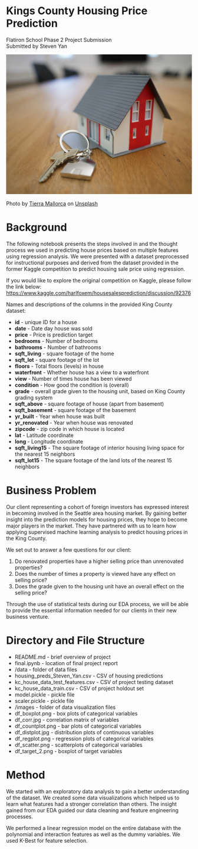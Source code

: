 # Kings County Housing Price Prediction

Flatiron School Phase 2 Project Submission<br />
Submitted by Steven Yan<br />

<img src="images/cover_photo.jpg">

<span>Photo by <a href="https://unsplash.com/@tierramallorca?utm_source=unsplash&amp;utm_medium=referral&amp;utm_content=creditCopyText">Tierra Mallorca</a> on <a href="https://unsplash.com/s/photos/real-estate?utm_source=unsplash&amp;utm_medium=referral&amp;utm_content=creditCopyText">Unsplash</a></span>

# Background

The following notebook presents the steps involved in and the thought process we used in predicting house prices based on multiple features using regression analysis. We were presented with a dataset preprocessed for instructional purposes and derived from the dataset provided in the former Kaggle competition to predict housing sale price using regression.

If you would like to explore the original competition on Kaggle, please follow the link below:
https://www.kaggle.com/harlfoxem/housesalesprediction/discussion/92376

Names and descriptions of the columns in the provided King County dataset:
* **id** - unique ID for a house
* **date** - Date day house was sold
* **price** - Price is prediction target
* **bedrooms** - Number of bedrooms
* **bathrooms** - Number of bathrooms
* **sqft_living** - square footage of the home
* **sqft_lot** - square footage of the lot
* **floors** - Total floors (levels) in house
* **waterfront** - Whether house has a view to a waterfront
* **view** - Number of times house has been viewed
* **condition** - How good the condition is (overall)
* **grade** - overall grade given to the housing unit, based on King County grading system
* **sqft_above** - square footage of house (apart from basement)
* **sqft_basement** - square footage of the basement
* **yr_built** - Year when house was built
* **yr_renovated** - Year when house was renovated
* **zipcode** - zip code in which house is located
* **lat** - Latitude coordinate
* **long** - Longitude coordinate
* **sqft_living15** - The square footage of interior housing living space for the nearest 15 neighbors
* **sqft_lot15** - The square footage of the land lots of the nearest 15 neighbors

# Business Problem

Our client representing a cohort of foreign investors has expressed interest in becoming involved in the Seattle area housing market. By gaining better insight into the prediction models for housing prices, they hope to become major players in the market. They have partnered with us to learn how applying supervised machine learning analysis to predict housing prices in the King County.

We set out to answer a few questions for our client:

1. Do renovated properties have a higher selling price than unrenovated properties?
2. Does the number of times a property is viewed have any effect on selling price?
3. Does the grade given to the housing unit have an overall effect on the selling price?

Through the use of statistical tests during our EDA process, we will be able to provide the essential information needed for our clients in their new business venture.


# Directory and File Structure

- README.md - brief overview of project
- final.ipynb - location of final project report
- /data - folder of data files
- housing_preds_Steven_Yan.csv - CSV of housing predictions
- kc_house_data_test_features.csv - CSV of project testing dataset
- kc_house_data_train.csv - CSV of project holdout set
- model.pickle - pickle file
- scaler.pickle - pickle file
- /images - folder of data visualization files
- df_boxplot.png - box plots of categorical variables
- df_corr.jpg - correlation matrix of variables
- df_countplot.png - bar plots of categorical variables
- df_distplot.jpg - distribution plots of continuous variables
- df_regplot.png - regression plots of categorical variables 
- df_scatter.png - scatterplots of categorical variables
- df_target_2.png - boxplot of target variables

# Method

We started with an exploratory data analysis to gain a better understanding of the dataset.  We created some data visualizations which helped us to learn what features had a stronger correlation than others.  The insight gained from our EDA guided our data cleaning and feature engineering processes.

We performed a linear regression model on the entire database with the polynomial and interaction features as well as the dummy variables.  We used K-Best for feature selection.

